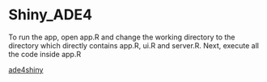 # Shiny_ADE4

To run the app, open app.R and change the working directory to the directory which directly contains app.R, ui.R and server.R. Next, execute all the code inside app.R

[ade4shiny](https://lbbe-shiny.univ-lyon1.fr/ade4shiny/)
